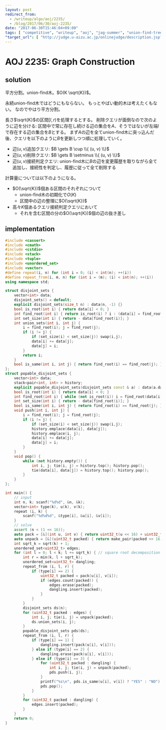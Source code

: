 ```yaml
---
layout: post
redirect_from:
  - /writeup/algo/aoj/2235/
  - /blog/2017/06/30/aoj-2235/
date: "2017-06-30T15:46:04+09:00"
tags: [ "competitive", "writeup", "aoj", "jag-summer", "union-find-tree", "square-root-decomposition" ]
"target_url": [ "http://judge.u-aizu.ac.jp/onlinejudge/description.jsp?id=2235" ]
---
```


# AOJ 2235: Graph Construction

## solution

平方分割。union-find木。$O(K \sqrt{K})$。

永続union-find木ではどうにもならない。
もっとやばい動的木は考えたくもない。
なのでやはり平方分割。

長さ$\sqrt{K}$の区間$[l, r)$を処理するとする。
削除クエリが面倒なので次のように辺を分ける: 区間中で常に存在し続ける辺の集合を$A$、そうではないが左端$l$で存在する辺の集合を$B$とする。
まず$A$の辺を全てunion-find木に突っ込んだ後、クエリを以下のように$B$を更新しつつ順に処理していく。

-   辺$(u, v)$追加クエリ: $B \gets B \cup \\{ (u, v) \\}$
-   辺$(u, v)$削除クエリ: $B \gets B \setminus \\{ (u, v) \\}$
-   辺$(u, v)$接続判定クエリ: union-find木に$B$の辺を変更履歴を取りながら全て追加し、接続性を判定し、履歴に従って全て削除する

計算量については以下のようになる。

-   $O(\sqrt{K})$個ある区間のそれぞれについて
    -   union-find木の初期化で$O(K)$
    -   区間中の辺の整理に$O(\sqrt{K})$
-   高々$K$個あるクエリ接続判定クエリにおいて
    -   それを含む区間の分の$O(\sqrt{K})$個の辺の抜き差し

## implementation

``` c++
#include <cassert>
#include <cmath>
#include <cstdio>
#include <stack>
#include <tuple>
#include <unordered_set>
#include <vector>
#define repeat(i, n) for (int i = 0; (i) < int(n); ++(i))
#define repeat_from(i, m, n) for (int i = (m); (i) < int(n); ++(i))
using namespace std;

struct disjoint_sets {
    vector<int> data;
    disjoint_sets() = default;
    explicit disjoint_sets(size_t n) : data(n, -1) {}
    bool is_root(int i) { return data[i] < 0; }
    int find_root(int i) { return is_root(i) ? i : (data[i] = find_root(data[i])); }
    int set_size(int i) { return - data[find_root(i)]; }
    int union_sets(int i, int j) {
        i = find_root(i); j = find_root(j);
        if (i != j) {
            if (set_size(i) < set_size(j)) swap(i,j);
            data[i] += data[j];
            data[j] = i;
        }
        return i;
    }
    bool is_same(int i, int j) { return find_root(i) == find_root(j); }
};
struct popable_disjoint_sets {
    vector<int> data;
    stack<pair<int, int> > history;
    explicit popable_disjoint_sets(disjoint_sets const & a) : data(a.data) {}
    bool is_root(int i) { return data[i] < 0; }
    int find_root(int i) { while (not is_root(i)) i = find_root(data[i]); return i; }
    int set_size(int i) { return - data[find_root(i)]; }
    bool is_same(int i, int j) { return find_root(i) == find_root(j); }
    void push(int i, int j) {
        i = find_root(i); j = find_root(j);
        if (i != j) {
            if (set_size(i) < set_size(j)) swap(i,j);
            history.emplace(data[i], data[j]);
            history.emplace(i, j);
            data[i] += data[j];
            data[j] = i;
        }
    }
    void pop() {
        while (not history.empty()) {
            int i, j; tie(i, j) = history.top(); history.pop();
            tie(data[i], data[j]) = history.top(); history.pop();
        }
    }
};

int main() {
    // input
    int n, k; scanf("%d%d", &n, &k);
    vector<int> type(k), u(k), v(k);
    repeat (i, k) {
        scanf("%d%d%d", &type[i], &u[i], &v[i]);
    }
    // solve
    assert (n < (1 << 16));
    auto pack = [&](int u, int v) { return uint32_t(u << 16) + uint32_t(v); };
    auto unpack = [&](uint32_t packed) { return make_pair(packed >> 16, packed & 0xffff); };
    int sqrt_k = sqrt(k) + 1;
    unordered_set<uint32_t> edges;
    for (int l = 0; l < k; l += sqrt_k) { // square root decomposition
        int r = min(k, l + sqrt_k);
        unordered_set<uint32_t> dangling;
        repeat_from (i, l, r) {
            if (type[i] == 2) {
                uint32_t packed = pack(u[i], v[i]);
                if (edges.count(packed)) {
                    edges.erase(packed);
                    dangling.insert(packed);
                }
            }
        }
        disjoint_sets ds(n);
        for (uint32_t packed : edges) {
            int i, j; tie(i, j) = unpack(packed);
            ds.union_sets(i, j);
        }
        popable_disjoint_sets pds(ds);
        repeat_from (i, l, r) {
            if (type[i] == 1) {
                dangling.insert(pack(u[i], v[i]));
            } else if (type[i] == 2) {
                dangling.erase(pack(u[i], v[i]));
            } else if (type[i] == 3) {
                for (uint32_t packed : dangling) {
                    int i, j; tie(i, j) = unpack(packed);
                    pds.push(i, j);
                }
                printf("%s\n", pds.is_same(u[i], v[i]) ? "YES" : "NO"); // output
                pds.pop();
            }
        }
        for (uint32_t packed : dangling) {
            edges.insert(packed);
        }
    }
    return 0;
}
```
